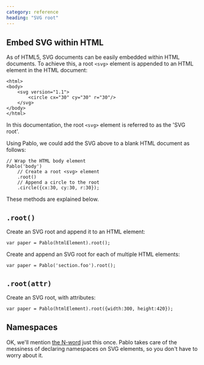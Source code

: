 ```yaml
---
category: reference
heading: "SVG root"
---
```


Embed SVG within HTML
---------------------

As of HTML5, SVG documents can be easily embedded within HTML documents. To achieve this, a root `<svg>` element is appended to an HTML element in the HTML document:

	<html>
	<body>
		<svg version="1.1">
			<circle cx="30" cy="30" r="30"/>
		</svg>
	</body>
	</html>

In this documentation, the root `<svg>` element is referred to as the 'SVG root'.

Using Pablo, we could add the SVG above to a blank HTML document as follows:

	// Wrap the HTML body element
	Pablo('body')
		// Create a root <svg> element
		.root()
		// Append a circle to the root
		.circle({cx:30, cy:30, r:30});

These methods are explained below.


`.root()`
---------

Create an SVG root and append it to an HTML element:

    var paper = Pablo(htmlElement).root();


Create and append an SVG root for each of multiple HTML elements:

    var paper = Pablo('section.foo').root();


`.root(attr)`
-------------

Create an SVG root, with attributes:
	
	var paper = Pablo(htmlElement).root({width:300, height:420});


Namespaces
----------

OK, we'll mention [the N-word][#namespaces] just this once. Pablo takes care of the messiness of declaring namespaces on SVG elements, so you don't have to worry about it.

[#namespaces]: https://developer.mozilla.org/en-US/docs/SVG/Namespaces_Crash_Course